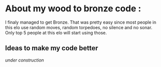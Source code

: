 About my wood to bronze code :
==============================

I finaly managed to get Bronze. That was pretty easy since most people in this elo use random moves, random torpedoes, no silence and no sonar.
Only top 5 people at this elo will start using those.

## Ideas to make my code better
*under construction*
